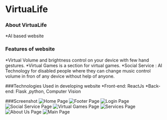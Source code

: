 ﻿# VirtuaLife
 
### About VirtuaLife 
*AI based website
 
 ### Features of website
 
 *Virtual Volume and brightness control on your device with few hand gestures.
 *Virtual Games is a section for virtual games.
 *Social Service : AI Technology for disabled people where they can change music control volume in fron of any device without help of anyone.
 
###Technologies Used in developing website
*Front-end: ReactJs
*Back-end: Flask ,python, Computer Vision
 
 ###Screenshot
![Home Page](https://user-images.githubusercontent.com/96060948/233778536-8b6cbeac-b3be-458b-868f-47c05c4124ac.png)
![Footer Page](https://user-images.githubusercontent.com/96060948/233778562-1a29965d-0ff8-4117-840a-141b5c909d75.png)
![Login Page](https://user-images.githubusercontent.com/96060948/233778584-f215f2dd-8df7-4bee-9986-3ac974c0dd09.png)
![Social Service Page](https://user-images.githubusercontent.com/96060948/233778607-7222aaf0-4a43-4ca7-9a9f-10129ba7da42.png)
![Virtual Games Page](https://user-images.githubusercontent.com/96060948/233778624-fd80a39c-0af4-4d09-92bb-e34d7ae873d3.png)
![Services Page](https://user-images.githubusercontent.com/96060948/233778746-67dfbba4-bc7b-4ff5-8b79-a02ea177ba6b.png)
![About Us Page](https://user-images.githubusercontent.com/96060948/233778766-8a1e49bb-d613-4bed-9738-6c2518e8e647.png)
![Main Page](https://user-images.githubusercontent.com/96060948/233778796-18dc7a4c-592b-4e80-b03a-00ee54754298.png)
